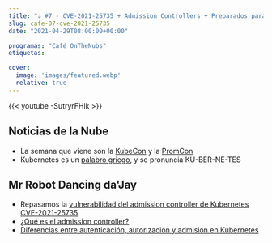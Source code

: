 ```yaml
---
title: "☕️ #7 - CVE-2021-25735 + Admission Controllers + Preparados para la KubeCon y PromCon 2021"
slug: cafe-07-cve-2021-25735
date: "2021-04-29T08:00:00+00:00"

programas: "Café OnTheNubs"
etiquetas:

cover:
  image: 'images/featured.webp'
  relative: true
---
```


{{< youtube -SutryrFHlk >}}


## Noticias de la Nube
* La semana que viene son la [KubeCon](https://events.linuxfoundation.org/kubecon-cloudnativecon-europe/) y la [PromCon](https://promcon.io/2021-online/)
* Kubernetes es un [palabro griego](https://en.wiktionary.org/wiki/%CE%BA%CF%85%CE%B2%CE%B5%CF%81%CE%BD%CE%AE%CF%84%CE%B7%CF%82), y se pronuncia KU-BER-NE-TES

## Mr Robot Dancing da'Jay
* Repasamos la [vulnerabilidad del admission controller de Kubernetes CVE-2021-25735](https://sysdig.com/blog/cve-2021-25735-kubernetes-admission-bypass/)
* [¿Qué es el admission controller?](https://sysdig.com/blog/kubernetes-admission-controllers/)
* [Diferencias entre autenticación, autorización y admisión en Kubernetes](https://kubernetes.io/docs/concepts/security/controlling-access/)
